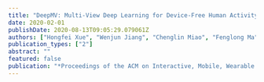 ```yaml
---
title: "DeepMV: Multi-View Deep Learning for Device-Free Human Activity Recognition"
date: 2020-02-01
publishDate: 2020-08-13T09:05:29.079061Z
authors: ["Hongfei Xue", "Wenjun Jiang", "Chenglin Miao", "Fenglong Ma", "Shiyang Wang", "Ye Yuan", "Shuochao Yao", "Aidong Zhang", "Lu Su"]
publication_types: ["2"]
abstract: ""
featured: false
publication: "*Proceedings of the ACM on Interactive, Mobile, Wearable and Ubiquitous Technologies*"
---
```


